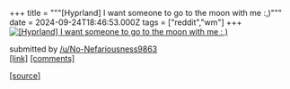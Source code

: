 +++
title = """[Hyprland] I want someone to go to the moon with me :,)"""
date = 2024-09-24T18:46:53.000Z
tags = ["reddit","wm"]
+++
[![[Hyprland] I want someone to go to the moon with me :,)](https://a.thumbs.redditmedia.com/kFkEZNlwu12dreT7-WfmTbX3n7V2jJ8NO_FbsjjvJA0.jpg "[Hyprland] I want someone to go to the moon with me :,)")](https://www.reddit.com/r/unixporn/comments/1fok20x/hyprland_i_want_someone_to_go_to_the_moon_with_me/)

submitted by [/u/No-Nefariousness9863](https://www.reddit.com/user/No-Nefariousness9863)  
[\[link\]](https://www.reddit.com/gallery/1fok20x) [\[comments\]](https://www.reddit.com/r/unixporn/comments/1fok20x/hyprland_i_want_someone_to_go_to_the_moon_with_me/)

[[source]](https://www.reddit.com/r/unixporn/comments/1fok20x/hyprland_i_want_someone_to_go_to_the_moon_with_me/)
